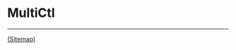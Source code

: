 # MultiCtl

---

[(Sitemap)](https://github.com/way-of-the-sunvox/Way-of-the-SunVox/blob/master/Sitemap.md)
